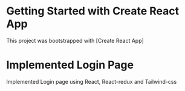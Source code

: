# Getting Started with Create React App

This project was bootstrapped with [Create React App]

# Implemented Login Page 
  
  Implemented Login page using React, React-redux and Tailwind-css

  

